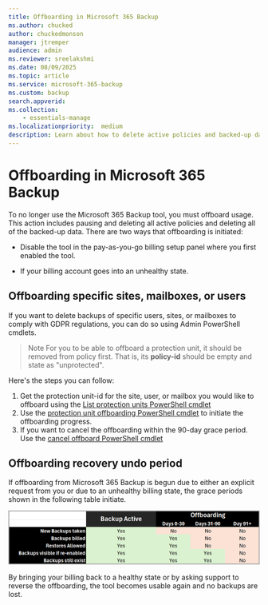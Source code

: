 ```yaml
---
title: Offboarding in Microsoft 365 Backup
ms.author: chucked
author: chuckedmonson
manager: jtremper
audience: admin
ms.reviewer: sreelakshmi
ms.date: 08/09/2025
ms.topic: article
ms.service: microsoft-365-backup
ms.custom: backup
search.appverid:
ms.collection:
    - essentials-manage
ms.localizationpriority:  medium
description: Learn about how to delete active policies and backed-up data using Microsoft 365 Backup.
---
```


# Offboarding in Microsoft 365 Backup

To no longer use the Microsoft 365 Backup tool, you must offboard usage. This action includes pausing and deleting all active policies and deleting all of the backed-up data. There are two ways that offboarding is initiated:

- Disable the tool in the pay-as-you-go billing setup panel where you first enabled the tool.

- If your billing account goes into an unhealthy state.


## Offboarding specific sites, mailboxes, or users

If you want to delete backups of specific users, sites, or mailboxes to comply with GDPR regulations, you can do so using Admin PowerShell cmdlets.

> Note
> For you to be able to offboard a protection unit, it should be removed from policy first. That is, its **policy-id** should be empty and state as "unprotected". 

Here's the steps you can follow:

1. Get the protection unit-id for the site, user, or mailbox you would like to offboard using the [List protection units PowerShell cmdlet](/graph/api/backuprestoreroot-list-driveprotectionunits)
2. Use the [protection unit offboarding PowerShell cmdlet](/graph/api/protectionunitbase-offboard) to initiate the offboarding progress.
3. If you want to cancel the offboarding within the 90-day grace period. Use the [cancel offboard PowerShell cmdlet](/graph/api/protectionunitbase-canceloffboard)

## Offboarding recovery undo period

If offboarding from Microsoft 365 Backup is begun due to either an explicit request from you or due to an unhealthy billing state, the grace periods shown in the following table initiate.

![Screenshot of a data table showing the offboarding undo periods.](../media/m365-backup/backup-offboarding-time.png)

By bringing your billing back to a healthy state or by asking support to reverse the offboarding, the tool becomes usable again and no backups are lost.

<!---
## GDPR special handling, compliance, and backup data deletion

> [!IMPORTANT]
> Given that compliance tooling actions might destroy primary data, we administratively isolate those destructive actions from flowing through to backed up data automatically. In other words, **compliance actions that automatically delete your primary data will not automatically delete data from your backups**.

The core purpose of the backup and restore service is to provide you with a way to recover from common data deletion, overwrite, or encryption events.

### eDiscovery

Data in the Exchange Online backups is not eDiscoverable via existing eDiscovery tooling.

Data in the OneDrive account and SharePoint site backups that aren't currently part of your live latest version data in your tenant aren't eDiscoverable. An eDiscovery search won't discover data that exists solely in the OneDrive or SharePoint backups.

### General Data Protection Regulations (GDPR) workflow instructions

GDPR workflows aren't directly executable on all data in Microsoft 365 Backup.

GDPR data service request (DSR) data deletion actions operated on the tenant won't delete data in the backups. Those actions must be executed again after a Backup restoration to ensure the original DSR is honored.

DSRs related to the discovery of data using eDiscovery is possible for Exchange Online backups, but the same isn't possible for OneDrive or SharePoint backups.

### Retention policies

Retention and deletion policies don't “flow through” to the backups. This means that backup retention is governed solely by the backup policy. That policy currently has a nonvariable one year retention period. Once data is restored from the backups, that now-live data will be governed by applicable retention or deletion policies.

### Sensitivity labels

Restoration of any data (such as sites or mailbox items) reverts the data's sensitivity labels to the state of that protected item at the prior point from which it's being restored. That is, the state of labeling at the point in time from which the content is being restored; in other words, the state reverts to the prior point in time.
--->
